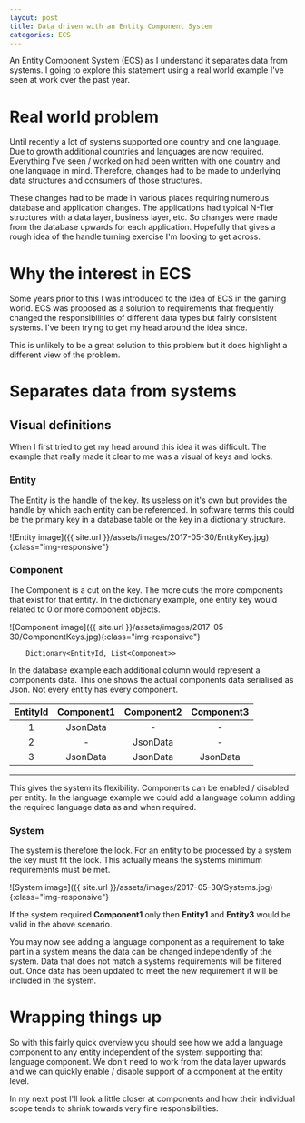 ```yaml
---
layout: post
title: Data driven with an Entity Component System
categories: ECS
---
```

An Entity Component System (ECS) as I understand it separates data from systems. I going to explore this statement using a real world example I've seen at work over the past year.

# Real world problem
Until recently a lot of systems supported one country and one language. Due to growth additional countries and languages are now required. Everything I've seen / worked on had been written with one country and one language in mind. Therefore, changes had to be made to underlying data structures and consumers of those structures.

These changes had to be made in various places requiring numerous database and application changes. The applications had typical N-Tier structures with a data layer, business layer, etc. So changes were made from the database upwards for each application. Hopefully that gives a rough idea of the handle turning exercise I'm looking to get across.

# Why the interest in ECS
Some years prior to this I was introduced to the idea of ECS in the gaming world. ECS was proposed as a solution to requirements that frequently changed the responsibilities of different data types but fairly consistent systems. I've been trying to get my head around the idea since.

This is unlikely to be a great solution to this problem but it does highlight a different view of the problem.

# Separates data from systems

## Visual definitions
When I first tried to get my head around this idea it was difficult. The example that really made it clear to me was a visual of keys and locks.

### Entity
The Entity is the handle of the key. Its useless on it's own but provides the handle by which each entity can be referenced. In software terms this could be the primary key in a database table or the key in a dictionary structure.  

![Entity image]({{ site.url }}/assets/images/2017-05-30/EntityKey.jpg){:class="img-responsive"}

### Component
The Component is a cut on the key. The more cuts the more components that exist for that entity. In the dictionary example, one entity key would related to 0 or more component objects.  

![Component image]({{ site.url }}/assets/images/2017-05-30/ComponentKeys.jpg){:class="img-responsive"}

```
    Dictionary<EntityId, List<Component>>
```

In the database example each additional column would represent a components data. This one shows the actual components data serialised as Json. Not every entity has every component.

| EntityId        | Component1           | Component2           | Component3  |
|:-:|:-:|:-:|:-:|
| 1      | JsonData   | -|-
| 2      | -  |   JsonData    |-
| 3 | JsonData   |    JsonData    |JsonData   

* * *
This gives the system its flexibility. Components can be enabled / disabled per entity. In the language example we could add a language column adding the required language data as and when required.

### System
The system is therefore the lock. For an entity to be processed by a system the key must fit the lock. This actually means the systems minimum requirements must be met.  

![System image]({{ site.url }}/assets/images/2017-05-30/Systems.jpg){:class="img-responsive"}

If the system required **Component1** only then **Entity1** and **Entity3** would be valid in the above scenario.

You may now see adding a language component as a requirement to take part in a system means the data can be changed independently of the system. Data that does not match a systems requirements will be filtered out. Once data has been updated to meet the new requirement it will be included in the system.

# Wrapping things up
So with this fairly quick overview you should see how we add a language component to any entity independent of the system supporting that language component. We don't need to work from the data layer upwards and we can quickly enable / disable support of a component at the entity level.

In my next post I'll look a little closer at components and how their individual scope tends to shrink towards very fine responsibilities.
